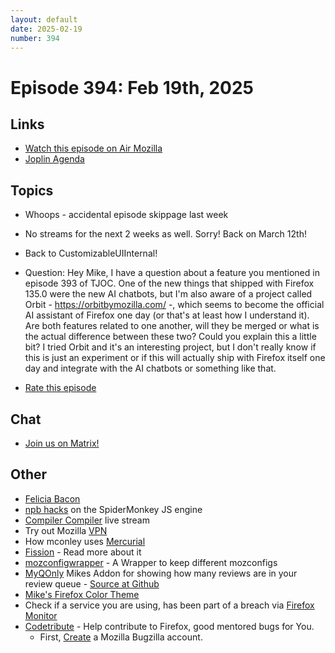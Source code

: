 ```yaml
---
layout: default
date: 2025-02-19
number: 394
---
```


# Episode 394: Feb 19th, 2025

## Links
* [Watch this episode on Air Mozilla](https://mzl.la/joy-of-coding-2025-02-19)
* [Joplin Agenda](https://mikeconley.ca/joc/agendas/Episode-0394.html)

## Topics
* Whoops - accidental episode skippage last week
* No streams for the next 2 weeks as well. Sorry! Back on March 12th!
* Back to CustomizableUIInternal!

* Question: Hey Mike, I have a question about a feature you mentioned in episode 393 of TJOC. One of the new things that shipped with Firefox 135.0 were the new AI chatbots, but I'm also aware of a project called Orbit - https://orbitbymozilla.com/ -, which seems to become the official AI assistant of Firefox one day (or that's at least how I understand it). Are both features related to one another, will they be merged or what is the actual difference between these two? Could you explain this a little bit? I tried Orbit and it's an interesting project, but I don't really know if this is just an experiment or if this will actually ship with Firefox itself one day and integrate with the AI chatbots or something like that.

* [Rate this episode](https://forms.gle/KRhaDTQwKkn8SW488)

## Chat
* [Join us on Matrix!](https://matrix.to/#/!enWuAmKDOEEPYejXRk:mozilla.org?via=mozilla.org&via=raim.ist)

## Other
* [Felicia Bacon](https://www.youtube.com/channel/UCMtqVykGztIYmj7OpFf7oeQ/videos)
* [npb hacks](https://www.twitch.tv/BackToTheCode) on the SpiderMonkey JS engine
* [Compiler Compiler](https://www.twitch.tv/codehag) live stream
* Try out Mozilla [VPN](https://vpn.mozilla.org/)
* How mconley uses [Mercurial](https://mikeconley.github.io/documents/How_mconley_uses_Mercurial_for_Mozilla_code)
* [Fission](https://firefox-source-docs.mozilla.org/dom/dom/Fission.html) - Read more about it
* [mozconfigwrapper](https://github.com/ahal/mozconfigwrapper) - A Wrapper to keep different mozconfigs
* [MyQOnly](https://addons.mozilla.org/en-US/firefox/addon/myqonly/) Mikes Addon for showing how many reviews are in your review queue - [Source at Github](https://github.com/mikeconley/myqonly)
* [Mike's Firefox Color Theme](https://addons.mozilla.org/en-US/firefox/addon/electricbluegaloo/)
* Check if a service you are using, has been part of a breach via [Firefox Monitor](https://monitor.firefox.com/breaches)
* [Codetribute](https://codetribute.mozilla.org/) - Help contribute to Firefox, good mentored bugs for You.
  - First, [Create](https://bugzilla.mozilla.org/createaccount.cgi) a Mozilla Bugzilla account.

